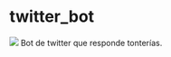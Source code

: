 # twitter_bot
<img src="https://img.shields.io/static/v1?label=seriedad&message=0%&color=red">
Bot de twitter que responde tonterías.

